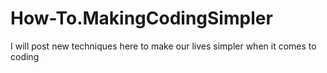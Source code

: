 # How-To.MakingCodingSimpler
I will post new techniques here to make our lives simpler when it comes to coding
